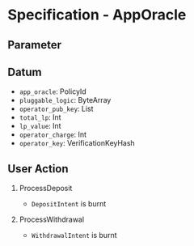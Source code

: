 # Specification - AppOracle

## Parameter

## Datum

- `app_oracle`: PolicyId
- `pluggable_logic`: ByteArray
- `operator_pub_key`: List<VerificationKey>
- `total_lp`: Int
- `lp_value`: Int
- `operator_charge`: Int
- `operator_key`: VerificationKeyHash

## User Action

1. ProcessDeposit

   - `DepositIntent` is burnt

2. ProcessWithdrawal

   - `WithdrawalIntent` is burnt
